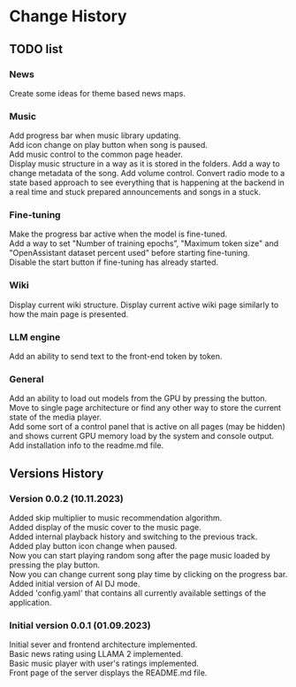 # Change History


## TODO list
### News 
Create some ideas for theme based news maps. 

### Music 
Add progress bar when music library updating.  
Add icon change on play button when song is paused.    
Add music control to the common page header.  
Display music structure in a way as it is stored in the folders.
Add a way to change metadata of the song.
Add volume control.
Convert radio mode to a state based approach to see everything that is happening at the backend in a real time and stuck prepared announcements and songs in a stuck.

### Fine-tuning 
Make the progress bar active when the model is fine-tuned.  
Add a way to set "Number of training epochs”, "Maximum token size" and "OpenAssistant dataset percent used" before starting fine-tuning.  
Disable the start button if fine-tuning has already started.  

### Wiki
Display current wiki structure.
Display current active wiki page similarly to how the main page is presented.

### LLM engine
Add an ability to send text to the front-end token by token.

### General
Add an ability to load out models from the GPU by pressing the button.  
Move to single page architecture or find any other way to store the current state of the media player.  
Add some sort of a control panel that is active on all pages (may be hidden) and shows current GPU memory load by the system and console output. 
Add installation info to the readme.md file. 

## Versions History
### Version 0.0.2 (10.11.2023)
Added skip multiplier to music recommendation algorithm.  
Added display of the music cover to the music page.  
Added internal playback history and switching to the previous track.  
Added play button icon change when paused.  
Now you can start playing random song after the page music loaded by pressing the play button.  
Now you can change current song play time by clicking on the progress bar.  
Added initial version of AI DJ mode.  
Added 'config.yaml' that contains all currently available settings of the application. 

### Initial version 0.0.1 (01.09.2023)
Initial sever and frontend architecture implemented.  
Basic news rating using LLAMA 2 implemented.  
Basic music player with user's ratings implemented.  
Front page of the server displays the README.md file.  